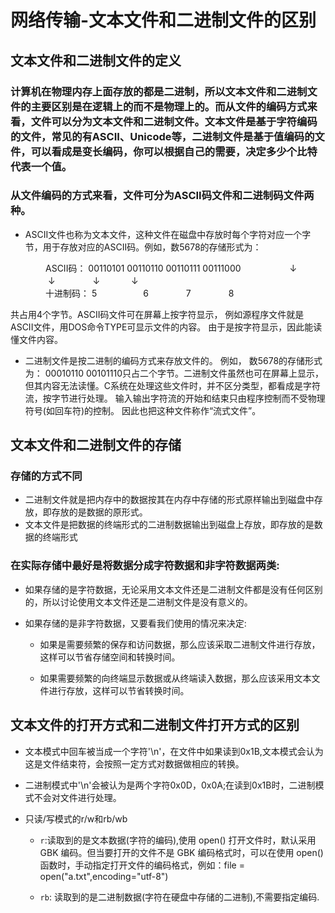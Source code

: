 # 网络传输-文本文件和二进制文件的区别

## 文本文件和二进制文件的定义

### 计算机在物理内存上面存放的都是二进制，所以文本文件和二进制文件的主要区别是在逻辑上的而不是物理上的。而从文件的编码方式来看，文件可以分为文本文件和二进制文件。文本文件是基于字符编码的文件，常见的有ASCII、Unicode等，二进制文件是基于值编码的文件，可以看成是变长编码，你可以根据自己的需要，决定多少个比特代表一个值。

### 从文件编码的方式来看，文件可分为ASCII码文件和二进制码文件两种。

* ASCII文件也称为文本文件，这种文件在磁盘中存放时每个字符对应一个字节，用于存放对应的ASCII码。例如，数5678的存储形式为：

　　　　ASCII码： 00110101 00110110 00110111 00111000
　　　　　         	   ↓ 　　　　 ↓　　　　 ↓ 　　　 ↓      
　　　　十进制码：  5　　　　　 6　　　　 7　　　　 8 

共占用4个字节。ASCII码文件可在屏幕上按字符显示， 例如源程序文件就是ASCII文件，用DOS命令TYPE可显示文件的内容。 由于是按字符显示，因此能读懂文件内容。

* 二进制文件是按二进制的编码方式来存放文件的。 例如， 数5678的存储形式为： 00010110 00101110只占二个字节。二进制文件虽然也可在屏幕上显示， 但其内容无法读懂。C系统在处理这些文件时，并不区分类型，都看成是字符流，按字节进行处理。 输入输出字符流的开始和结束只由程序控制而不受物理符号(如回车符)的控制。 因此也把这种文件称作“流式文件”。

## 文本文件和二进制文件的存储

### 存储的方式不同

* 二进制文件就是把内存中的数据按其在内存中存储的形式原样输出到磁盘中存放，即存放的是数据的原形式。
* 文本文件是把数据的终端形式的二进制数据输出到磁盘上存放，即存放的是数据的终端形式

### 在实际存储中最好是将数据分成字符数据和非字符数据两类:

* 如果存储的是字符数据，无论采用文本文件还是二进制文件都是没有任何区别的，所以讨论使用文本文件还是二进制文件是没有意义的。
* 如果存储的是非字符数据，又要看我们使用的情况来决定:

  * 如果是需要频繁的保存和访问数据，那么应该采取二进制文件进行存放，这样可以节省存储空间和转换时间。

  * 如果需要频繁的向终端显示数据或从终端读入数据，那么应该采用文本文件进行存放，这样可以节省转换时间。

## 文本文件的打开方式和二进制文件打开方式的区别

* 文本模式中回车被当成一个字符'\n'，在文件中如果读到0x1B,文本模式会认为这是文件结束符，会按照一定方式对数据做相应的转换。
* 二进制模式中'\n'会被认为是两个字符0x0D，0x0A;在读到0x1B时，二进制模式不会对文件进行处理。
* 只读/写模式的r/w和rb/wb

  * `r`:读取到的是文本数据(字符的编码),使用 open() 打开文件时，默认采用 GBK 编码。但当要打开的文件不是 GBK 编码格式时，可以在使用 open() 函数时，手动指定打开文件的编码格式，例如：file = open("a.txt",encoding="utf-8")

  * `rb`: 读取到的是二进制数据(字符在硬盘中存储的二进制),不需要指定编码.









